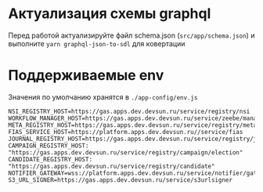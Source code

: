 # Актуализация схемы graphql
Перед работой актуализируйте файл schema.json (`src/app/schema.json`) и выполните `yarn graphql-json-to-sdl` для ковертации

# Поддерживаемые env
Значения по умолчанию хранятся в `./app-config/env.js`
```
NSI_REGISTRY_HOST=https://gas.apps.dev.devsun.ru/service/registry/nsi
WORKFLOW_MANAGER_HOST=https://gas.apps.dev.devsun.ru/service/zeebe/manager
META_REGISTRY_HOST=https://gas.apps.dev.devsun.ru/service/registry/meta
FIAS_SERVICE_HOST=https://platform.apps.dev.devsun.ru//service/fias
JOURNAL_REGISTRY_HOST=https://gas.apps.dev.devsun.ru/service/registry/journal
CAMPAIGN_REGISTRY_HOST: "https://gas.apps.dev.devsun.ru/service/registry/campaign/election"
CANDIDATE_REGISTRY_HOST: "https://gas.apps.dev.devsun.ru/service/registry/candidate"
NOTIFIER_GATEWAY=wss://platform.apps.dev.devsun.ru/service/notifier/gateway
S3_URL_SIGNER=https://gas.apps.dev.devsun.ru/service/s3urlsigner
```
